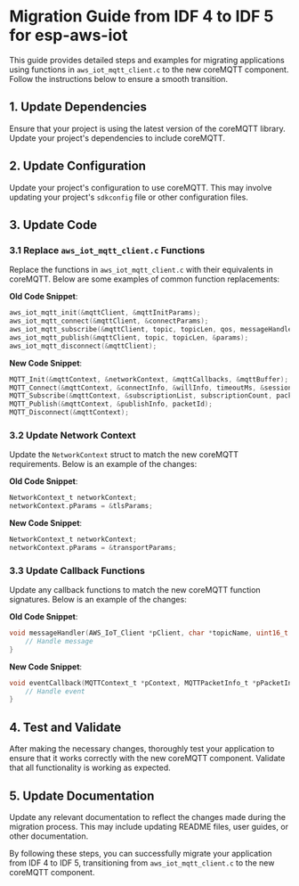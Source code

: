 # Migration Guide from IDF 4 to IDF 5 for esp-aws-iot

This guide provides detailed steps and examples for migrating applications using functions in `aws_iot_mqtt_client.c` to the new coreMQTT component. Follow the instructions below to ensure a smooth transition.

## 1. Update Dependencies

Ensure that your project is using the latest version of the coreMQTT library. Update your project's dependencies to include coreMQTT.

## 2. Update Configuration

Update your project's configuration to use coreMQTT. This may involve updating your project's `sdkconfig` file or other configuration files.

## 3. Update Code

### 3.1 Replace `aws_iot_mqtt_client.c` Functions

Replace the functions in `aws_iot_mqtt_client.c` with their equivalents in coreMQTT. Below are some examples of common function replacements:

**Old Code Snippet**:
```c
aws_iot_mqtt_init(&mqttClient, &mqttInitParams);
aws_iot_mqtt_connect(&mqttClient, &connectParams);
aws_iot_mqtt_subscribe(&mqttClient, topic, topicLen, qos, messageHandler, pData);
aws_iot_mqtt_publish(&mqttClient, topic, topicLen, &params);
aws_iot_mqtt_disconnect(&mqttClient);
```

**New Code Snippet**:
```c
MQTT_Init(&mqttContext, &networkContext, &mqttCallbacks, &mqttBuffer);
MQTT_Connect(&mqttContext, &connectInfo, &willInfo, timeoutMs, &sessionPresent);
MQTT_Subscribe(&mqttContext, &subscriptionList, subscriptionCount, packetId);
MQTT_Publish(&mqttContext, &publishInfo, packetId);
MQTT_Disconnect(&mqttContext);
```

### 3.2 Update Network Context

Update the `NetworkContext` struct to match the new coreMQTT requirements. Below is an example of the changes:

**Old Code Snippet**:
```c
NetworkContext_t networkContext;
networkContext.pParams = &tlsParams;
```

**New Code Snippet**:
```c
NetworkContext_t networkContext;
networkContext.pParams = &transportParams;
```

### 3.3 Update Callback Functions

Update any callback functions to match the new coreMQTT function signatures. Below is an example of the changes:

**Old Code Snippet**:
```c
void messageHandler(AWS_IoT_Client *pClient, char *topicName, uint16_t topicNameLen, IoT_Publish_Message_Params *params, void *pData) {
    // Handle message
}
```

**New Code Snippet**:
```c
void eventCallback(MQTTContext_t *pContext, MQTTPacketInfo_t *pPacketInfo, MQTTDeserializedInfo_t *pDeserializedInfo) {
    // Handle event
}
```

## 4. Test and Validate

After making the necessary changes, thoroughly test your application to ensure that it works correctly with the new coreMQTT component. Validate that all functionality is working as expected.

## 5. Update Documentation

Update any relevant documentation to reflect the changes made during the migration process. This may include updating README files, user guides, or other documentation.

By following these steps, you can successfully migrate your application from IDF 4 to IDF 5, transitioning from `aws_iot_mqtt_client.c` to the new coreMQTT component.
